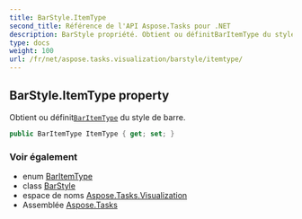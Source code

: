 ```yaml
---
title: BarStyle.ItemType
second_title: Référence de l'API Aspose.Tasks pour .NET
description: BarStyle propriété. Obtient ou définitBarItemType du style de barre.
type: docs
weight: 100
url: /fr/net/aspose.tasks.visualization/barstyle/itemtype/
---
```

## BarStyle.ItemType property

Obtient ou définit[`BarItemType`](../../baritemtype/) du style de barre.

```csharp
public BarItemType ItemType { get; set; }
```

### Voir également

* enum [BarItemType](../../baritemtype/)
* class [BarStyle](../)
* espace de noms [Aspose.Tasks.Visualization](../../barstyle/)
* Assemblée [Aspose.Tasks](../../../)


